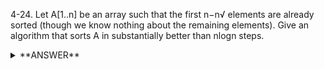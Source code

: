 ﻿4-24. Let A[1..n] be an array such that the first n−n√ elements are already sorted (though we know nothing about the remaining elements). Give an algorithm that sorts A in substantially better than nlogn steps.


<details>
<summary>**ANSWER**</summary>
  <p>

	The remaining √n unsorted elements can be sorted in O(√nlogn) time. Both sorted halves can be merged in O(n) time giving a total run time of *O(n) + O(√nlogn) which is dominated by O(n).

  
  </p>
</details>
